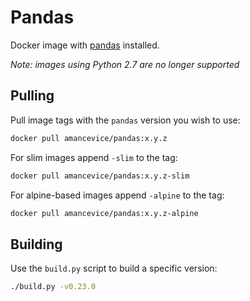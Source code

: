 # Pandas

Docker image with [pandas](https://github.com/pandas-dev/pandas) installed.

_Note: images using Python 2.7 are no longer supported_

## Pulling

Pull image tags with the `pandas` version you wish to use:

```bash
docker pull amancevice/pandas:x.y.z
```

For slim images append `-slim` to the tag:

```bash
docker pull amancevice/pandas:x.y.z-slim
```

For alpine-based images append `-alpine` to the tag:

```bash
docker pull amancevice/pandas:x.y.z-alpine
```

## Building

Use the `build.py` script to build a specific version:

```bash
./build.py -v0.23.0
```
